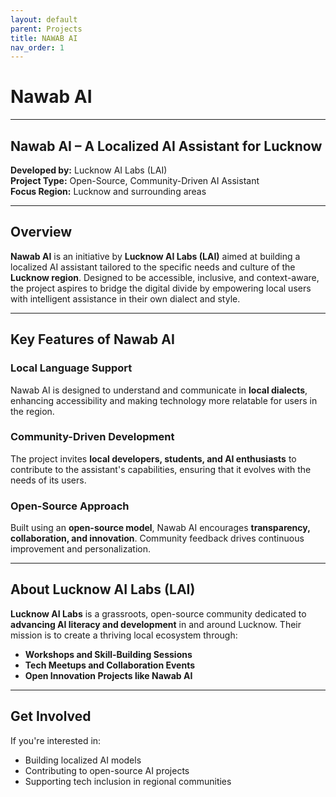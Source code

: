 ```yaml
---
layout: default
parent: Projects
title: NAWAB AI
nav_order: 1
---
```


# Nawab AI

---

## Nawab AI – A Localized AI Assistant for Lucknow

**Developed by:** Lucknow AI Labs (LAI)  
**Project Type:** Open-Source, Community-Driven AI Assistant  
**Focus Region:** Lucknow and surrounding areas  

---

## Overview

**Nawab AI** is an initiative by **Lucknow AI Labs (LAI)** aimed at building a localized AI assistant tailored to the specific needs and culture of the **Lucknow region**. Designed to be accessible, inclusive, and context-aware, the project aspires to bridge the digital divide by empowering local users with intelligent assistance in their own dialect and style.

---

## Key Features of Nawab AI

### Local Language Support

Nawab AI is designed to understand and communicate in **local dialects**, enhancing accessibility and making technology more relatable for users in the region.

### Community-Driven Development

The project invites **local developers, students, and AI enthusiasts** to contribute to the assistant's capabilities, ensuring that it evolves with the needs of its users.

### Open-Source Approach

Built using an **open-source model**, Nawab AI encourages **transparency, collaboration, and innovation**. Community feedback drives continuous improvement and personalization.

---

## About Lucknow AI Labs (LAI)

**Lucknow AI Labs** is a grassroots, open-source community dedicated to **advancing AI literacy and development** in and around Lucknow. Their mission is to create a thriving local ecosystem through:

- **Workshops and Skill-Building Sessions**
- **Tech Meetups and Collaboration Events**
- **Open Innovation Projects like Nawab AI**


---

## Get Involved

If you're interested in:
- Building localized AI models  
- Contributing to open-source AI projects  
- Supporting tech inclusion in regional communities  





